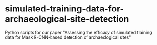 # simulated-training-data-for-archaeological-site-detection
Python scripts for our paper "Assessing the efficacy of simulated training data for Mask R-CNN-based detection of archaeological sites"
